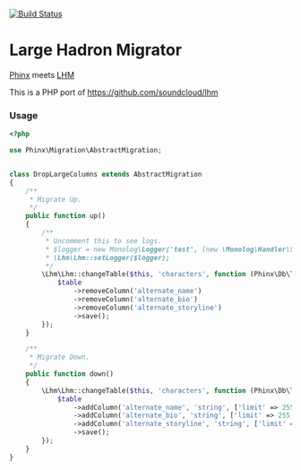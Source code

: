 [![Build Status](https://travis-ci.org/masom/lhm_php.svg)](https://travis-ci.org/masom/lhm_php)

# Large Hadron Migrator
[Phinx](https://github.com/robmorgan/phinx) meets [LHM](https://github.com/soundcloud/lhm)


This is a PHP port of https://github.com/soundcloud/lhm


### Usage
```php
<?php

use Phinx\Migration\AbstractMigration;


class DropLargeColumns extends AbstractMigration
{
    /**
     * Migrate Up.
     */
    public function up()
    {
        /**
         * Uncomment this to see logs.
         * $logger = new Monolog\Logger('test', [new \Monolog\Handler\StreamHandler('php://stdout')]);
         * \Lhm\Lhm::setLogger($logger);
         */
        \Lhm\Lhm::changeTable($this, 'characters', function (Phinx\Db\Table $table) {
            $table
                ->removeColumn('alternate_name')
                ->removeColumn('alternate_bio')
                ->removeColumn('alternate_storyline')
                ->save();
        });
    }

    /**
     * Migrate Down.
     */
    public function down()
    {
        \Lhm\Lhm::changeTable($this, 'characters', function (Phinx\Db\Table $table) {
            $table
                ->addColumn('alternate_name', 'string', ['limit' => 255, 'null' => true, 'default' => null])
                ->addColumn('alternate_bio', 'string', ['limit' => 255, 'null' => true, 'default' => null])
                ->addColumn('alternate_storyline', 'string', ['limit' => 255, 'null' => true, 'default' => null])
                ->save();
        });
    }
}
```
